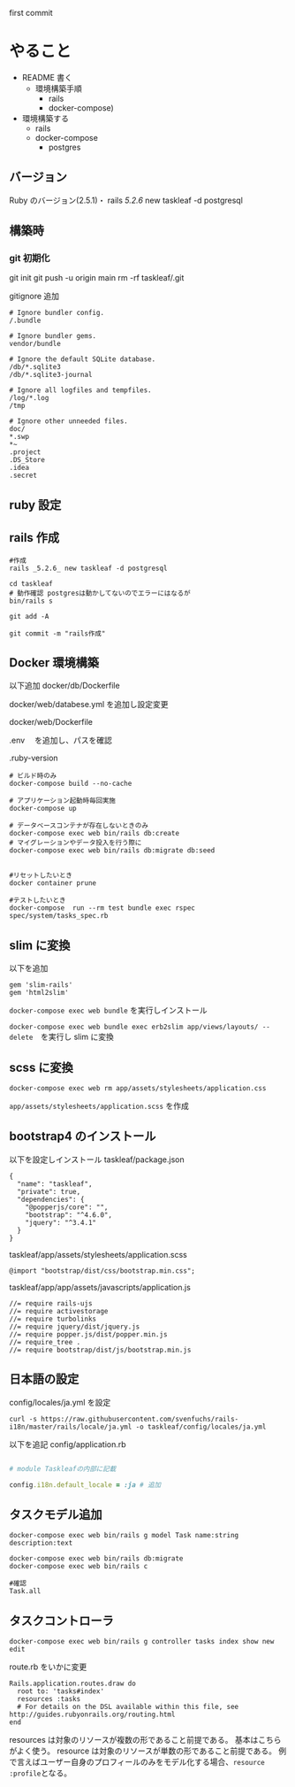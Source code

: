 first commit

# やること

- README 書く
  - 環境構築手順
    - rails
    - docker-compose)
- 環境構築する
  - rails
  - docker-compose
    - postgres

## バージョン

Ruby のバージョン(2.5.1)・
rails _5.2.6_ new taskleaf -d postgresql

## 構築時

### git 初期化

git init
git push -u origin main
rm -rf taskleaf/.git

gitignore 追加

```
# Ignore bundler config.
/.bundle

# Ignore bundler gems.
vendor/bundle

# Ignore the default SQLite database.
/db/*.sqlite3
/db/*.sqlite3-journal

# Ignore all logfiles and tempfiles.
/log/*.log
/tmp

# Ignore other unneeded files.
doc/
*.swp
*~
.project
.DS_Store
.idea
.secret
```

## ruby 設定

## rails 作成

```
#作成
rails _5.2.6_ new taskleaf -d postgresql

cd taskleaf
# 動作確認 postgresは動かしてないのでエラーにはなるが
bin/rails s

git add -A

git commit -m "rails作成"
```

## Docker 環境構築

以下追加
docker/db/Dockerfile

docker/web/databese.yml を追加し設定変更

docker/web/Dockerfile

.env 　を追加し、パスを確認

.ruby-version

```shell
# ビルド時のみ
docker-compose build --no-cache

# アプリケーション起動時毎回実施
docker-compose up

# データベースコンテナが存在しないときのみ
docker-compose exec web bin/rails db:create
# マイグレーションやデータ投入を行う際に
docker-compose exec web bin/rails db:migrate db:seed


#リセットしたいとき
docker container prune

#テストしたいとき
docker-compose  run --rm test bundle exec rspec spec/system/tasks_spec.rb

```

## slim に変換

以下を追加

```
gem 'slim-rails'
gem 'html2slim'
```

`docker-compose exec web bundle` を実行しインストール

`docker-compose exec web bundle exec erb2slim app/views/layouts/ --delete`　を実行し slim に変換

## scss に変換

`docker-compose exec web rm app/assets/stylesheets/application.css`

`app/assets/stylesheets/application.scss` を作成

## bootstrap4 のインストール

以下を設定しインストール
taskleaf/package.json

```
{
  "name": "taskleaf",
  "private": true,
  "dependencies": {
    "@popperjs/core": "",
    "bootstrap": "^4.6.0",
    "jquery": "^3.4.1"
  }
}

```

taskleaf/app/assets/stylesheets/application.scss

```
@import "bootstrap/dist/css/bootstrap.min.css";

```

taskleaf/app/app/assets/javascripts/application.js

```
//= require rails-ujs
//= require activestorage
//= require turbolinks
//= require jquery/dist/jquery.js
//= require popper.js/dist/popper.min.js
//= require_tree .
//= require bootstrap/dist/js/bootstrap.min.js
```

## 日本語の設定

config/locales/ja.yml を設定

```shell
curl -s https://raw.githubusercontent.com/svenfuchs/rails-i18n/master/rails/locale/ja.yml -o taskleaf/config/locales/ja.yml
```

以下を追記
config/application.rb

```ruby

# module Taskleafの内部に記載

config.i18n.default_locale = :ja # 追加

```

## タスクモデル追加

```
docker-compose exec web bin/rails g model Task name:string description:text
```

```
docker-compose exec web bin/rails db:migrate
docker-compose exec web bin/rails c

#確認
Task.all
```

## タスクコントローラ

```
docker-compose exec web bin/rails g controller tasks index show new edit

```

route.rb をいかに変更

```
Rails.application.routes.draw do
  root to: 'tasks#index'
  resources :tasks
  # For details on the DSL available within this file, see http://guides.rubyonrails.org/routing.html
end
```

resources は対象のリソースが複数の形であること前提である。
基本はこちらがよく使う。
resource は対象のリソースが単数の形であること前提である。
例で言えばユーザー自身のプロフィールのみをモデル化する場合、`resource :profile`となる。
